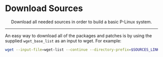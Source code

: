 # Download Sources

<p align="center">Download all needed sources in order to build a basic P-Linux system.</p>


---


An easy way to download all of the packages and patches is by using the supplied `wget_base_list` as an input to wget. 
For example:

```bash
wget --input-file=wget-list --continue --directory-prefix=$SOURCES_LINK
```


